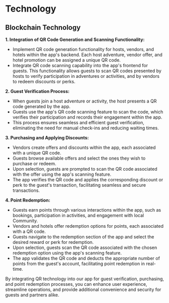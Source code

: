 # Technology

## Blockchain Technology

**1. Integration of QR Code Generation and Scanning Functionality:**

- Implement QR code generation functionality for hosts, vendors, and hotels within the app's backend. Each host adventure, vendor offer, and hotel promotion can be assigned a unique QR code.
- Integrate QR code scanning capability into the app's frontend for guests. This functionality allows guests to scan QR codes presented by hosts to verify participation in adventures or activities, and by vendors to redeem discounts or perks.

**2. Guest Verification Process:**

- When guests join a host adventure or activity, the host presents a QR code generated by the app.
- Guests use the app's QR code scanning feature to scan the code, which verifies their participation and records their engagement within the app.
- This process ensures seamless and efficient guest verification, eliminating the need for manual check-ins and reducing waiting times.

**3. Purchasing and Applying Discounts:**

- Vendors create offers and discounts within the app, each associated with a unique QR code.
- Guests browse available offers and select the ones they wish to purchase or redeem.
- Upon selection, guests are prompted to scan the QR code associated with the offer using the app's scanning feature.
- The app verifies the QR code and applies the corresponding discount or perk to the guest's transaction, facilitating seamless and secure transactions.

**4. Point Redemption:**

- Guests earn points through various interactions within the app, such as bookings, participation in activities, and engagement with local Community.
- Vendors and hotels offer redemption options for points, each associated with a QR code.
- Guests navigate to the redemption section of the app and select the desired reward or perk for redemption.
- Upon selection, guests scan the QR code associated with the chosen redemption option using the app's scanning feature.
- The app validates the QR code and deducts the appropriate number of points from the guest's account, facilitating point redemption in real-time.

By integrating QR technology into our app for guest verification, purchasing, and point redemption processes, you can enhance user experience, streamline operations, and provide additional convenience and security for guests and partners alike.

